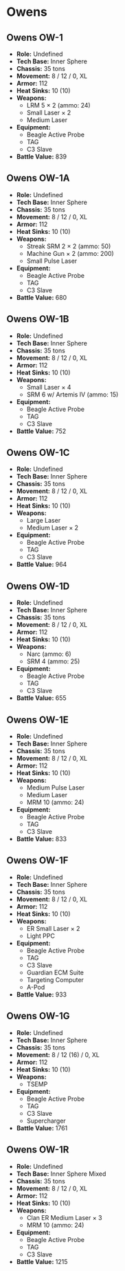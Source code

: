 # Owens
## Owens OW-1
- **Role:** Undefined
- **Tech Base:** Inner Sphere
- **Chassis:** 35 tons
- **Movement:** 8 / 12 / 0, XL
- **Armor:** 112
- **Heat Sinks:** 10 (10)
- **Weapons:**
  - LRM 5 × 2 (ammo: 24)
  - Small Laser × 2
  - Medium Laser
- **Equipment:**
  - Beagle Active Probe
  - TAG
  - C3 Slave
- **Battle Value:** 839

## Owens OW-1A
- **Role:** Undefined
- **Tech Base:** Inner Sphere
- **Chassis:** 35 tons
- **Movement:** 8 / 12 / 0, XL
- **Armor:** 112
- **Heat Sinks:** 10 (10)
- **Weapons:**
  - Streak SRM 2 × 2 (ammo: 50)
  - Machine Gun × 2 (ammo: 200)
  - Small Pulse Laser
- **Equipment:**
  - Beagle Active Probe
  - TAG
  - C3 Slave
- **Battle Value:** 680

## Owens OW-1B
- **Role:** Undefined
- **Tech Base:** Inner Sphere
- **Chassis:** 35 tons
- **Movement:** 8 / 12 / 0, XL
- **Armor:** 112
- **Heat Sinks:** 10 (10)
- **Weapons:**
  - Small Laser × 4
  - SRM 6 w/ Artemis IV (ammo: 15)
- **Equipment:**
  - Beagle Active Probe
  - TAG
  - C3 Slave
- **Battle Value:** 752

## Owens OW-1C
- **Role:** Undefined
- **Tech Base:** Inner Sphere
- **Chassis:** 35 tons
- **Movement:** 8 / 12 / 0, XL
- **Armor:** 112
- **Heat Sinks:** 10 (10)
- **Weapons:**
  - Large Laser
  - Medium Laser × 2
- **Equipment:**
  - Beagle Active Probe
  - TAG
  - C3 Slave
- **Battle Value:** 964

## Owens OW-1D
- **Role:** Undefined
- **Tech Base:** Inner Sphere
- **Chassis:** 35 tons
- **Movement:** 8 / 12 / 0, XL
- **Armor:** 112
- **Heat Sinks:** 10 (10)
- **Weapons:**
  - Narc (ammo: 6)
  - SRM 4 (ammo: 25)
- **Equipment:**
  - Beagle Active Probe
  - TAG
  - C3 Slave
- **Battle Value:** 655

## Owens OW-1E
- **Role:** Undefined
- **Tech Base:** Inner Sphere
- **Chassis:** 35 tons
- **Movement:** 8 / 12 / 0, XL
- **Armor:** 112
- **Heat Sinks:** 10 (10)
- **Weapons:**
  - Medium Pulse Laser
  - Medium Laser
  - MRM 10 (ammo: 24)
- **Equipment:**
  - Beagle Active Probe
  - TAG
  - C3 Slave
- **Battle Value:** 833

## Owens OW-1F
- **Role:** Undefined
- **Tech Base:** Inner Sphere
- **Chassis:** 35 tons
- **Movement:** 8 / 12 / 0, XL
- **Armor:** 112
- **Heat Sinks:** 10 (10)
- **Weapons:**
  - ER Small Laser × 2
  - Light PPC
- **Equipment:**
  - Beagle Active Probe
  - TAG
  - C3 Slave
  - Guardian ECM Suite
  - Targeting Computer
  - A-Pod
- **Battle Value:** 933

## Owens OW-1G
- **Role:** Undefined
- **Tech Base:** Inner Sphere
- **Chassis:** 35 tons
- **Movement:** 8 / 12 (16) / 0, XL
- **Armor:** 112
- **Heat Sinks:** 10 (10)
- **Weapons:**
  - TSEMP
- **Equipment:**
  - Beagle Active Probe
  - TAG
  - C3 Slave
  - Supercharger
- **Battle Value:** 1761

## Owens OW-1R
- **Role:** Undefined
- **Tech Base:** Inner Sphere Mixed
- **Chassis:** 35 tons
- **Movement:** 8 / 12 / 0, XL
- **Armor:** 112
- **Heat Sinks:** 10 (10)
- **Weapons:**
  - Clan ER Medium Laser × 3
  - MRM 10 (ammo: 24)
- **Equipment:**
  - Beagle Active Probe
  - TAG
  - C3 Slave
- **Battle Value:** 1215

